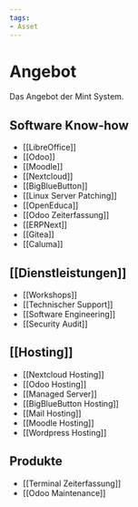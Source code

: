 ```yaml
---
tags:
- Asset
---
```

# Angebot
Das Angebot der Mint System.

## Software Know-how
* [[LibreOffice]]
* [[Odoo]]
* [[Moodle]]
* [[Nextcloud]]
* [[BigBlueButton]]
* [[Linux Server Patching]]
* [[OpenEduca]]
* [[Odoo Zeiterfassung]]
* [[ERPNext]]
* [[Gitea]]
* [[Caluma]]

## [[Dienstleistungen]]

* [[Workshops]]
* [[Technischer Support]]
* [[Software Engineering]]
* [[Security Audit]]

## [[Hosting]]
* [[Nextcloud Hosting]]  
* [[Odoo Hosting]]  
* [[Managed Server]]
* [[BigBlueButton Hosting]]
* [[Mail Hosting]]
* [[Moodle Hosting]]
* [[Wordpress Hosting]]

## Produkte
* [[Terminal Zeiterfassung]]
* [[Odoo Maintenance]]
